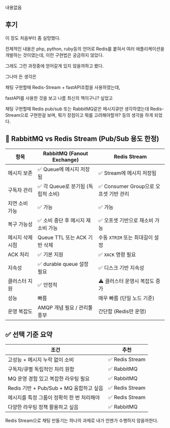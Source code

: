 
내용없음


## 후기


이 장도 처음부터 좀 실망했다.

전체적인 내용은 php, python, ruby등의 언어로 Redis를 붙혀서 여러 애플리케이션을 개발하는 것이였는데, 이런 구현법은 궁금하지 않았다.

그래도 그런 과정중에 얻어갈게 있지 않을까하고 봤다.

그나마 든 생각은

채팅 구현할때 Redis-Stream + fastAPI조합을 사용하였는데,

fastAPI를 사용한 것을 보고 나름 최신의 책이구나? 싶었고

채팅 구현할때 Redis pub/sub 또는 RabbitMQ같은 메시지큐만 생각하였는데 Redis-Stream으로 구현한걸 보며, 뭐가 장점이고 뭐를 고려해야할까? 등의 생각을 하게 되었다.

## 🥊 RabbitMQ vs Redis Stream (Pub/Sub 용도 한정)

| 항목               | RabbitMQ (Fanout Exchange)         | Redis Stream                             |
|--------------------|------------------------------------|------------------------------------------|
| 메시지 보존        | ✅ Queue에 메시지 저장됨           | ✅ Stream에 메시지 저장됨                |
| 구독자 관리        | ✅ 각 Queue로 분기됨 (독립적 소비) | ✅ Consumer Group으로 오프셋 기반 관리    |
| 지연 소비 가능     | ✅ 가능                             | ✅ 가능                                   |
| 복구 가능성        | ✅ 소비 중단 후 메시지 재소비 가능 | ✅ 오프셋 기반으로 재소비 가능           |
| 메시지 삭제 시점   | Queue TTL 또는 ACK 기반 삭제       | 수동 `XTRIM` 또는 최대길이 설정          |
| ACK 처리           | ✅ 기본 지원                        | ✅ `XACK` 명령 필요                       |
| 지속성             | ✅ durable queue 설정 필요          | ✅ 디스크 기반 지속성                    |
| 클러스터 지원      | ✅ 안정적                           | ⚠️ 클러스터 운영시 복잡도 증가           |
| 성능               | 빠름                                | 매우 빠름 (단일 노드 기준)              |
| 운영 복잡도        | AMQP 개념 필요 / 관리툴 풍부       | 간단함 (Redis만 운영)                    |

## ✅ 선택 기준 요약

| 조건                                      | 추천                |
|-------------------------------------------|---------------------|
| 고성능 + 메시지 누락 없이 소비             | ✅ Redis Stream     |
| 구독자/큐별 독립적인 처리 원함            | ✅ RabbitMQ         |
| MQ 운영 경험 있고 복잡한 라우팅 필요       | ✅ RabbitMQ         |
| Redis 기반 + Pub/Sub + MQ 융합하고 싶음   | ✅ Redis Stream     |
| 메시지를 특정 그룹이 정확히 한 번 처리해야 | ✅ Redis Stream     |
| 다양한 라우팅 정책 활용하고 싶음          | ✅ RabbitMQ         |


Redis Stream으로 채팅 만들기는 하나의 과제로 내가 언젠가 수행하지 않을까한다.